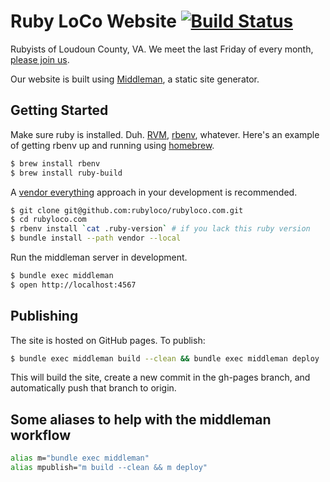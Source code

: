 # Ruby LoCo Website [![Build Status](https://travis-ci.org/rubyloco/rubyloco.com.png?branch=master)](https://travis-ci.org/rubyloco/rubyloco.com)

Rubyists of Loudoun County, VA. We meet the last Friday of every month, [please
join us](http://rubyloco.com/).

Our website is built using [Middleman](http://middlemanapp.com/), a static
site generator.

## Getting Started

Make sure ruby is installed. Duh. [RVM](https://rvm.io/),
[rbenv](http://rbenv.org/), whatever. Here's an example of getting rbenv up
and running using [homebrew](http://brew.sh/).

```bash
$ brew install rbenv
$ brew install ruby-build
```

A
[vendor everything](http://ryan.mcgeary.org/2011/02/09/vendor-everything-still-applies/)
approach in your development is recommended.

```bash
$ git clone git@github.com:rubyloco/rubyloco.com.git
$ cd rubyloco.com
$ rbenv install `cat .ruby-version` # if you lack this ruby version
$ bundle install --path vendor --local
```

Run the middleman server in development.

```bash
$ bundle exec middleman
$ open http://localhost:4567
```

## Publishing

The site is hosted on GitHub pages. To publish:

```bash
$ bundle exec middleman build --clean && bundle exec middleman deploy
```

This will build the site, create a new commit in the gh-pages branch, and
automatically push that branch to origin.

## Some aliases to help with the middleman workflow

```bash
alias m="bundle exec middleman"
alias mpublish="m build --clean && m deploy"
```
